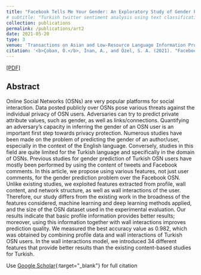 ```yaml
---
title: "Facebook Tells Me Your Gender: An Exploratory Study of Gender Prediction for Turkish Facebook Users"
# subtitle: "Turkish twitter sentiment analysis using text classification techniques"
collection: publications
permalink: /publications/art2
date: 2021-05-20
type: 3
venue: 'Transactions on Asian and Low-Resource Language Information Processing'
citation: '<b>Çoban, Ö.</b>, İnan, A., and Özel, S. A. (2021). "Facebook Tells Me Your Gender: An Exploratory Study of Gender Prediction for Turkish Facebook Users". <i>Transactions on Asian and Low-Resource Language Information Processing</i>, 20(4), 1-38.'
---
```

[[PDF]](https://dl.acm.org/doi/10.1145/3448253?cid=99659730002)

## Abstract
Online Social Networks (OSNs) are very popular platforms for social interaction. Data posted publicly over OSNs pose various threats against the individual privacy of OSN users. Adversaries can try to predict private attribute values, such as gender, as well as links/connections. Quantifying an adversary’s capacity in inferring the gender of an OSN user is an important first step towards privacy protection. Numerous studies have been made on the problem of predicting the gender of an author/user, especially in the context of the English language. Conversely, studies in this field are quite limited for the Turkish language and specifically in the domain of OSNs. Previous studies for gender prediction of Turkish OSN users have mostly been performed by using the content of tweets and Facebook comments. In this article, we propose using various features, not just user comments, for the gender prediction problem over the Facebook OSN. Unlike existing studies, we exploited features extracted from profile, wall content, and network structure, as well as wall interactions of the user. Therefore, our study differs from the existing work in the broadness of the features considered, machine learning and deep learning methods applied, and the size of the OSN dataset used in the experimental evaluation. Our results indicate that basic profile information provides better results; moreover, using this information together with wall interactions improves prediction quality. We measured the best accuracy value as 0.982, which was obtained by combining profile data and wall interactions of Turkish OSN users. In the wall interactions model, we introduced 34 different features that provide better results than the existing content-based studies for Turkish.


Use [Google Scholar](https://scholar.google.com/scholar?){:target="_blank"} for full citation
